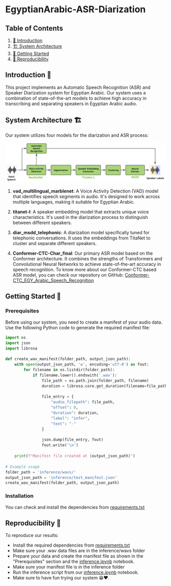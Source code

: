 # EgyptianArabic-ASR-Diarization

## Table of Contents
1. [📘 Introduction](#introduction)
2. [🏗️ System Architecture](#system-architecture)
3. [🚀 Getting Started](#getting-started)
4. [🔁 Reproducibility](#reproducibility)

## Introduction 📘

This project implements an Automatic Speech Recognition (ASR) and Speaker Diarization system for Egyptian Arabic. Our system uses a combination of state-of-the-art models to achieve high accuracy in transcribing and separating speakers in Egyptian Arabic audio.

## System Architecture 🏗️

Our system utilizes four models for the diarization and ASR process:

<img src="models/models.png" width="800" alt="models">

1. **vad_multilingual_marblenet**: A Voice Activity Detection (VAD) model that identifies speech segments in audio. It's designed to work across multiple languages, making it suitable for Egyptian Arabic.

2. **titanet-l**: A speaker embedding model that extracts unique voice characteristics. It's used in the diarization process to distinguish between different speakers.

3. **diar_msdd_telephonic**: A diarization model specifically tuned for telephonic conversations. It uses the embeddings from TitaNet to cluster and separate different speakers.

4. **Conformer-CTC-Char_final**: Our primary ASR model based on the Conformer architecture. It combines the strengths of Transformers and Convolutional Neural Networks to achieve state-of-the-art accuracy in speech recognition. To know more about our Conformer-CTC based ASR model, you can check our repository on GitHub: [Conformer-CTC_EGY_Arabic_Speech_Recognition](https://github.com/AmrKhaledSaleh/Conformer-CTC_EGY_Arabic_Speech_Recognition)

## Getting Started 🚀

### Prerequisites

Before using our system, you need to create a manifest of your audio data. Use the following Python code to generate the required manifest file:

```python
import os
import json
import librosa

def create_wav_manifest(folder_path, output_json_path):
    with open(output_json_path, 'w', encoding='utf-8') as fout:
        for filename in os.listdir(folder_path):
            if filename.lower().endswith('.wav'):
                file_path = os.path.join(folder_path, filename)
                duration = librosa.core.get_duration(filename=file_path)
                
                file_entry = {
                    "audio_filepath": file_path,
                    "offset": 0,
                    "duration": duration,
                    "label": "infer",
                    "text": "-"
                }
                
                json.dump(file_entry, fout)
                fout.write('\n')
    
    print(f"Manifest file created at {output_json_path}")

# Example usage
folder_path = 'inference/wavs/'
output_json_path = 'inference/test_manifest.json'
create_wav_manifest(folder_path, output_json_path)
```

### Installation

You can check and install the dependencies from [requirements.txt](./requirements.txt)

## Reproducibility 🔁

To reproduce our results:
- Install the required dependencies from [requirements.txt](./requirements.txt)
- Make sure your .wav data files are in the inference/wavs folder
- Prepare your data and create the manifest file as shown in the "Prerequisites" section and the [inference.ipynb](./inference.ipynb) notebook.
- Make sure your manifest file is in the inference folder
- Run the inference script from our [inference.ipynb](./inference.ipynb) notebook.
- Make sure to have fun trying our system 😁❤️.
